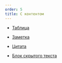```yaml
---
order: 5
title: С контентом
---
```


-  [Таблица](./../../../../../upcoming-release/wysiwyg/concept/blocks/with-content/new_article_0_0.md)

-  [Заметка](./../../../../../upcoming-release/wysiwyg/concept/blocks/with-content/new_article_0.md)

-  [Цитата](./../../../../../upcoming-release/wysiwyg/concept/blocks/with-content/new_article_1.md)

-  [Блок скрытого текста](./../../../../../upcoming-release/wysiwyg/concept/blocks/with-content/new_article_2.md)